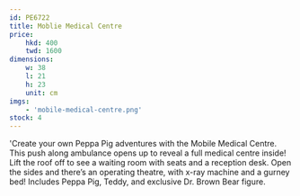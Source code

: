 ```yaml
---
id: PE6722
title: Moblie Medical Centre
price:
    hkd: 400
    twd: 1600
dimensions:
    w: 38
    l: 21
    h: 23
    unit: cm
imgs: 
    - 'mobile-medical-centre.png'
stock: 4
---
```

'Create your own Peppa Pig adventures with the Mobile Medical Centre. This push along ambulance opens up to reveal a full medical centre inside! Lift the roof off to see a waiting room with seats and a reception desk. Open the sides and there’s an operating theatre, with x-ray machine and a gurney bed! Includes Peppa Pig, Teddy, and exclusive Dr. Brown Bear figure.
